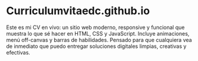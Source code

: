 # Curriculumvitaedc.github.io
Este es mi CV en vivo: un sitio web moderno, responsive y funcional que muestra lo que sé hacer en HTML, CSS y JavaScript. Incluye animaciones, menú off-canvas y barras de habilidades. Pensado para que cualquiera vea de inmediato que puedo entregar soluciones digitales limpias, creativas y efectivas.
